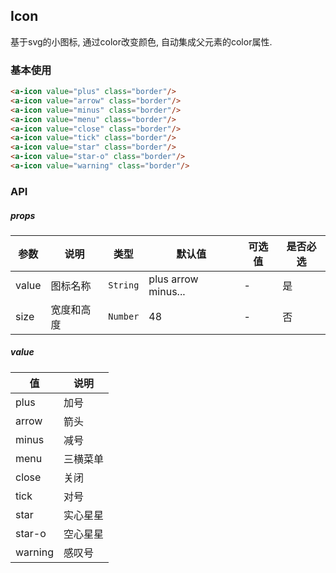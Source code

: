 ## Icon
基于svg的小图标, 通过color改变颜色, 自动集成父元素的color属性.

### 基本使用
``` html
<a-icon value="plus" class="border"/>
<a-icon value="arrow" class="border"/>
<a-icon value="minus" class="border"/>
<a-icon value="menu" class="border"/>
<a-icon value="close" class="border"/>
<a-icon value="tick" class="border"/>
<a-icon value="star" class="border"/>
<a-icon value="star-o" class="border"/>
<a-icon value="warning" class="border"/>
```

### API

##### props
| 参数 | 说明 | 类型 | 默认值 | 可选值 |是否必选
|-----------|-----------|-----------|-------------|-------------|-------------|
| value | 图标名称 | `String` | plus arrow minus... |-|是|
| size | 宽度和高度 | `Number` | 48 |-|否|


##### value 
| 值 | 说明 | 
|-----------|-----------|
| plus | 加号 | 
| arrow | 箭头 | 
| minus | 减号 | 
| menu | 三横菜单 | 
| close | 关闭 | 
| tick | 对号 | 
| star | 实心星星 | 
| star-o | 空心星星 | 
| warning | 感叹号 |

